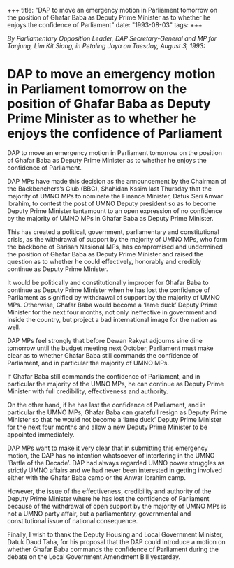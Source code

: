 +++ 
title: "DAP to move an emergency motion in Parliament tomorrow on the position of Ghafar Baba as Deputy Prime Minister as to whether he enjoys the confidence of Parliament"
date: "1993-08-03"
tags:
+++

_By Parliamentary Opposition Leader, DAP Secretary-General and MP for Tanjung, Lim Kit Siang, in Petaling Jaya on Tuesday, August 3, 1993:_

# DAP to move an emergency motion in Parliament tomorrow on the position of Ghafar Baba as Deputy Prime Minister as to whether he enjoys the confidence of Parliament

DAP to move an emergency motion in Parliament tomorrow on the position of Ghafar Baba as Deputy Prime Minister as to whether he enjoys the confidence of Parliament.</u>

DAP MPs have made this decision as the announcement by the Chairman of the Backbenchers’s Club (BBC), Shahidan Kssim last Thursday that the majority of UMNO MPs to nominate the Finance Minister, Datuk Seri Anwar Ibrahim, to contest the post of UMNO Deputy president so as to become Deputy Prime Minister tantamount to an open expression of no confidence by the majority of UMNO MPs in Ghafar Baba as Deputy Prime Minister.

This has created a political, government, parliamentary and constitutional crisis, as the withdrawal of support by the majority of UMNO MPs, who form the backbone of Barisan Nasional MPs, has compromised and undermined the position of Ghafar Baba as Deputy Prime Minister and raised the question as to whether he could effectively, honorably and credibly continue as Deputy Prime Minister.

It would be politically and constitutionally improper for Ghafar Baba to continue as Deputy Prime Minister when he has lost the confidence of Parliament as signified by withdrawal of support by the majority of UMNO MPs. Otherwise, Ghafar Baba would become a ‘lame duck’ Deputy Prime Minister for the next four months, not only ineffective in government and inside the country, but project a bad international image for the nation as well.

DAP MPs feel strongly that before Dewan Rakyat adjourns sine dine tomorrow until the budget meeting next October, Parliament must make clear as to whether Ghafar Baba still commands the confidence of Parliament, and in particular the majority of UMNO MPs.

If Ghafar Baba still commands the confidence of Parliament, and in particular the majority of the UMNO MPs, he can continue as Deputy Prime Minister with full credibility, effectiveness and authority.

On the other hand, if he has last the confidence of Parliament, and in particular the UMNO MPs, Ghafar Baba can gratefull resign as Deputy Prime Minister so that he would not become a ‘lame duck’ Deputy Prime Minister for the next four months and allow a new Deputy Prime Minister to be appointed immediately.

DAP MPs want to make it very clear that in submitting this emergency motion, the DAP has no intention whatsoever of interfering in the UMNO ‘Battle of the Decade’. DAP had always regarded UMNO power struggles as strictly UMNO affairs and we had never been interested in getting involved either with the Ghafar Baba camp or the Anwar Ibrahim camp.

However, the issue of the effectiveness, credibility and authority of the Deputy Prime Minister where he has lost the confidence of Parliament because of the withdrawal of open support by the majority of UMNO MPs is not a UMNO party affair, but a parliamentary, governmental and constitutional issue of national consequence.

Finally, I wish to thank the Deputy Housing and Local Government Minister, Datuk Daud Taha, for his proposal that the DAP could introduce a motion on whether Ghafar Baba commands the confidence of Parliament during the debate on the Local Government Amendment Bill yesterday.
 
